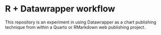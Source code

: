# R + Datawrapper workflow

This repository is an experiment in using Datawrapper as a chart publishing technique from within a Quarto or RMarkdown web publishing project.
